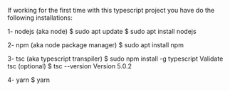 If working for the first time with this
typescript project you have do the following
installations:

1- nodejs (aka node)
$ sudo apt update
$ sudo apt install nodejs

2- npm (aka node package manager)
$ sudo apt install npm

3- tsc (aka typescript transpiler)
$ sudo npm install -g typescript
Validate tsc (optional)
$ tsc --version
Version 5.0.2

4- yarn
$ yarn





